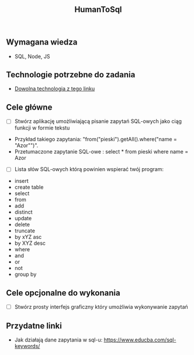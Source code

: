<h2 align="center">HumanToSql</h2>

<br>

## Wymagana wiedza

- SQL, Node, JS

## Technologie potrzebne do zadania

- [Dowolna technologia z tego linku](https://www.prisma.io/dataguide/database-tools/top-nodejs-orms-query-builders-and-database-libraries#waterline)

## Cele główne

- [ ] Stwórz aplikację umożliwiającą pisanie zapytań SQL-owych jako ciąg funkcji w formie tekstu

* Przykład takiego zapytania: "from("pieski").getAll().where("name = "Azor"")".
* Przetumaczone zapytanie SQL-owe : select \* from pieski where name = Azor

- [ ] Lista słów SQL-owych którą powinien wspierać twój program:
- insert
- create table
- select
- from
- add
- distinct
- update
- delete
- truncate
- by xYZ asc
- by XYZ desc
- where
- and
- or
- not
- group by

## Cele opcjonalne do wykonania

- [ ] Stwórz prosty interfejs graficzny który umożliwia wykonywanie zapytań

## Przydatne linki

- Jak działają dane zapytania w sql-u: https://www.educba.com/sql-keywords/
